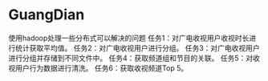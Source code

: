 # GuangDian
 使用hadoop处理一些分布式可以解决的问题
任务1：对广电收视用户收视时长进行统计获取平均值。
任务2：对广电收视用户进行分组。
任务3：对广电收视用户进行分组并存储到不同文件中。
任务4：获取频道组和节目的关联。
任务5：对收视用户行为数据进行清洗。
任务6：获取收视频道Top 5。
